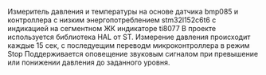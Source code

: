 Измеритель давления и температуры на основе датчика bmp085 и контроллера с низким энергопотреблением stm32l152c6t6 с индикацией на сегментном ЖК индикаторе ti8077
В проекте используется библиотека HAL от ST.
Измерение давления происходит каждые 15 сек, с последуещим переводм микроконтроллера в режим Stop
Поддерживается оповещение звуковым сигналом при превышение или понижении давления до заданного уровня.
